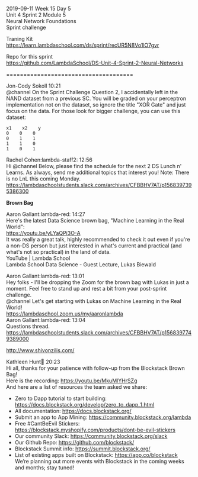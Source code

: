 2019-09-11 Week 15 Day 5    
Unit 4 Sprint 2 Module 5    
Neural Network Foundations  
Sprint challenge      

Traning Kit     
https://learn.lambdaschool.com/ds/sprint/recUR5N8Vo1lO7gvr         

Repo for this sprint  
https://github.com/LambdaSchool/DS-Unit-4-Sprint-2-Neural-Networks  

=====================================

Jon-Cody Sokoll 10:21  
@channel On the Sprint Challenge Question 2, I accidentally left in the NAND dataset from a previous SC. You will be graded on your perceptron implementation not on the dataset, so ignore the title "XOR Gate" and just focus on the data. For those look for bigger challenge, you can use this dataset:  
```
x1    x2    y  
0    0    0  
0    1    1  
1    1    0  
1    0    1  
```
Rachel Cohen:lambda-staff2: 12:56  
Hi @channel Below, please find the schedule for the next 2 DS Lunch n' Learns. As always, send me additional topics that interest you! Note: There is no LnL this coming Monday.   
https://lambdaschoolstudents.slack.com/archives/CFBBHV7AT/p1568397395386300     

**Brown Bag**   

Aaron Gallant:lambda-red: 14:27   
Here's the latest Data Science brown bag, "Machine Learning in the Real World":    
https://youtu.be/yLYaQPi3O-A     
It was really a great talk, highly recommended to check it out even if you're a non-DS person but just interested in what's current and practical (and what's not so practical) in the land of data.   
YouTube | Lambda School   
Lambda School Data Science - Guest Lecture, Lukas Biewald   

Aaron Gallant:lambda-red: 13:01      
Hey folks - I'll be dropping the Zoom for the brown bag with Lukas in just a moment. Feel free to stand up and rest a bit from your post-sprint challenge.    
@channel Let's get starting with Lukas on Machine Learning in the Real World!     
https://lambdaschool.zoom.us/my/aaronlambda  
Aaron Gallant:lambda-red: 13:04  
Questions thread.  
https://lambdaschoolstudents.slack.com/archives/CFBBHV7AT/p1568397749389000   

http://www.shivonzilis.com/ 

Kathleen Hunt:palm_tree: 20:23  
Hi all, thanks for your patience with follow-up from the Blockstack Brown Bag!  
Here is the recording: https://youtu.be/MkuMlYHrSZg  
And here are a list of resources the team asked we share:  
- Zero to Dapp tutorial to start building: https://docs.blockstack.org/develop/zero_to_dapp_1.html
- All documentation: https://docs.blockstack.org/
- Submit an app to App Mining: https://community.blockstack.org/lambda
- Free #CantBeEvil Stickers: https://blockstack.myshopify.com/products/dont-be-evil-stickers
- Our community Slack: https://community.blockstack.org/slack
- Our Github Repo: https://github.com/blockstack/
- Blockstack Summit info: https://summit.blockstack.org/
- List of existing apps built on Blockstack: https://app.co/blockstack
We’re planning out more events with Blockstack in the coming weeks and months; stay tuned!  

